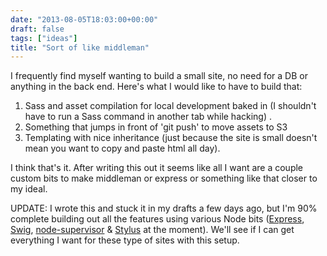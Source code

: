 ```yaml
---
date: "2013-08-05T18:03:00+00:00"
draft: false
tags: ["ideas"]
title: "Sort of like middleman"
---
```

I frequently find myself wanting to build a small site, no need for a DB or anything in the back end. Here's what I would like to have to build that:

1. Sass and asset compilation for local development baked in (I shouldn't have to run a Sass command in another tab while hacking) .
2. Something that jumps in front of 'git push' to move assets to S3
3. Templating with nice inheritance (just because the site is small doesn't mean you want to copy and paste html all day).

I think that's it. After writing this out it seems like all I want are a couple custom bits to make middleman or express or something like that closer to my ideal. 

UPDATE: I wrote this and stuck it in my drafts a few days ago, but I'm 90% complete building out all the features using various Node bits ([Express](http://expressjs.com), [Swig](http://paularmstrong.github.io/swig/), [node-supervisor](https://github.com/isaacs/node-supervisor) & [Stylus](http://learnboost.github.io/stylus/) at the moment). We'll see if I can get everything I want for these type of sites with this setup.